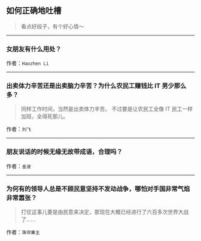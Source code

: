 ## 如何正确地吐槽

> 看点好段子，有个好心情～


 
---

### 女朋友有什么用处？

> 


作者：`Haozhen Li`

---

### 出卖体力辛苦还是出卖脑力辛苦？为什么农民工赚钱比 IT 男少那么多？

> 同样工作时间，当然是出卖体力辛苦。
> 不过要是让农民工全像 IT 民工一样加班，全得死那儿。


作者：`刘飞`

---

### 朋友说话的时候无缘无故带成语，合理吗？

> 


作者：`金波`

---

### 为何有的领导人总是不顾民意坚持不发动战争，哪怕对手国非常气焰非常嚣张？

> 打仗这事儿要是由民意来决定，那现在大概已经进行了六百多次世界大战了……


作者：`珠帘寨主`
